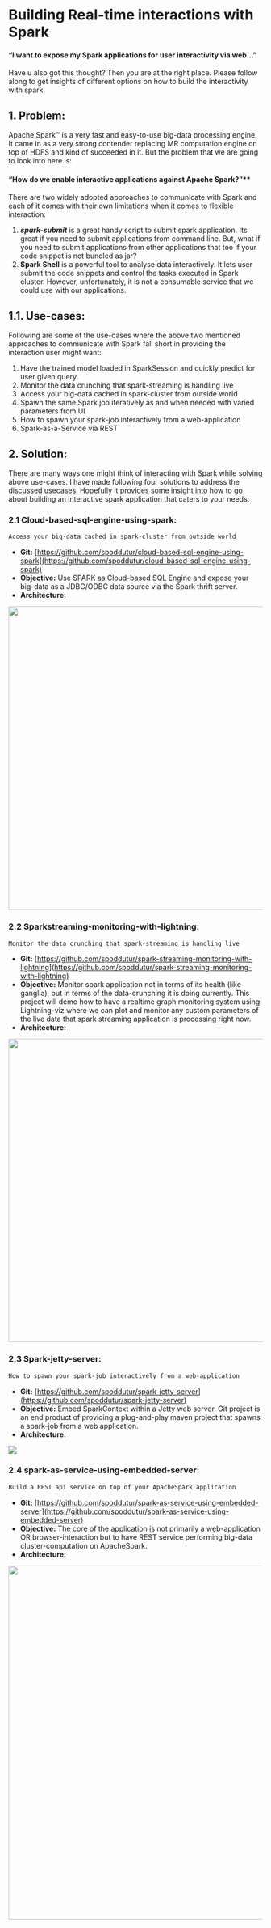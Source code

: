 # Building Real-time interactions with Spark

#### “I want to expose my Spark applications for user interactivity via web…” 
Have u also got this thought? Then you are at the right place. Please follow along to get insights of different options on how to build the interactivity with spark.

## 1. Problem:
Apache Spark™ is a very fast and easy-to-use big-data processing engine. It came in as a very strong contender replacing MR computation engine on top of HDFS and kind of succeeded in it. But the problem that we are going to look into here is: 
#### “How do we enable interactive applications against Apache Spark?”**

There are two widely adopted approaches to communicate with Spark and each of it comes with their own limitations when it comes to flexible interaction:
1. **_spark-submit_** is a great handy script to submit spark application. Its great if you need to submit applications from command line. But, what if you need to submit applications from other applications that too if your code snippet is not bundled as jar? 
2. **Spark Shell** is a powerful tool to analyse data interactively. It lets user submit the code snippets and control the tasks executed in Spark cluster. However, unfortunately, it is not a consumable service that we could use with our applications.

## 1.1. Use-cases:
Following are some of the use-cases where the above two mentioned approaches to communicate with Spark fall short in providing the interaction user might want:
1. Have the trained model loaded in SparkSession and quickly predict for user given query.
2. Monitor the data crunching that spark-streaming is handling live
3. Access your big-data cached in spark-cluster from outside world
4. Spawn the same Spark job iteratively as and when needed with varied parameters from UI
5. How to spawn your spark-job interactively from a web-application
6. Spark-as-a-Service via REST 

## 2. Solution:
There are many ways one might think of interacting with Spark while solving above use-cases. I have made following four solutions to address the discussed usecases. Hopefully it  provides some insight into how to go about building an interactive spark application that caters to your needs:

### 2.1 Cloud-based-sql-engine-using-spark: 
```markdown
Access your big-data cached in spark-cluster from outside world
```
- **Git:** [https://github.com/spoddutur/cloud-based-sql-engine-using-spark](https://github.com/spoddutur/cloud-based-sql-engine-using-spark) 
- **Objective:** Use SPARK as Cloud-based SQL Engine and expose your big-data as a JDBC/ODBC data source via the Spark thrift server.
- **Architecture:**
<img src="https://user-images.githubusercontent.com/22542670/27733176-54b684c2-5db2-11e7-946b-5b5ef5595e43.png" width="600" />

### 2.2 Sparkstreaming-monitoring-with-lightning: 
```markdown
Monitor the data crunching that spark-streaming is handling live
```
- **Git:** [https://github.com/spoddutur/spark-streaming-monitoring-with-lightning](https://github.com/spoddutur/spark-streaming-monitoring-with-lightning)
- **Objective:** Monitor spark application not in terms of its health (like ganglia), but in terms of the data-crunching it is doing currently. This project will demo how to have a realtime graph monitoring system using Lightning-viz where we can plot and monitor any custom parameters of the live data that spark streaming application is processing right now.
- **Architecture:**
<img src="https://user-images.githubusercontent.com/22542670/27772206-f161509e-5f7a-11e7-907c-9d9b971cabe1.png" width="600" />

### 2.3 Spark-jetty-server: 
```markdown
How to spawn your spark-job interactively from a web-application
```
- **Git:** [https://github.com/spoddutur/spark-jetty-server](https://github.com/spoddutur/spark-jetty-server)
- **Objective:** Embed SparkContext within a Jetty web server. Git project is an end product of providing a plug-and-play maven project that spawns a spark-job from a web application.
- **Architecture:**
<img src="https://user-images.githubusercontent.com/22542670/27729358-3131ade2-5da3-11e7-8bc0-5ff0d6ec4fa5.png" />

### 2.4 spark-as-service-using-embedded-server:
```markdown
Build a REST api service on top of your ApacheSpark application
```
- **Git:** [https://github.com/spoddutur/spark-as-service-using-embedded-server](https://github.com/spoddutur/spark-as-service-using-embedded-server)
- **Objective:** The core of the application is not primarily a web-application OR browser-interaction but to have REST service performing big-data cluster-computation on ApacheSpark.
- **Architecture:**
<img src="https://user-images.githubusercontent.com/22542670/27823530-0b770dc8-60c7-11e7-9b22-c304fe3327fb.png" width="700"/>

